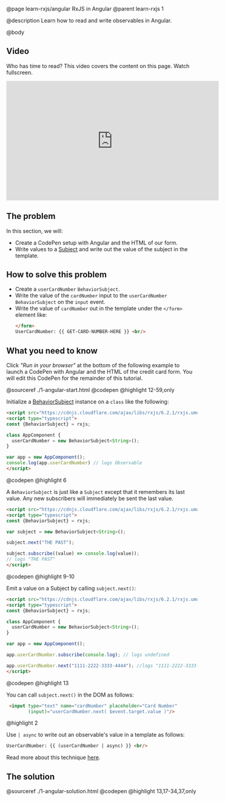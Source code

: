 @page learn-rxjs/angular RxJS in Angular
@parent learn-rxjs 1

@description Learn how to read and write observables in Angular.

@body

## Video

Who has time to read?  This video covers the content on this page. Watch fullscreen.

<iframe width="560" height="315" src="https://www.youtube.com/embed/OAc-n1HK8ng" frameborder="0" allow="accelerometer; autoplay; encrypted-media; gyroscope; picture-in-picture" allowfullscreen></iframe>

## The problem

In this section, we will:

- Create a CodePen setup with Angular and the HTML of our form.
- Write values to a [Subject](https://rxjs-dev.firebaseapp.com/guide/subject)
  and write out the value of the subject in the template.

## How to solve this problem

- Create a `userCardNumber` `BehaviorSubject`.
- Write the value of the `cardNumber` input to the `userCardNumber` `BehaviorSubject` on the `input` event.
- Write the value of `cardNumber` out in the template under the `</form>`
  element like:
  ```html
  </form>
  UserCardNumber: {{ GET-CARD-NUMBER-HERE }} <br/>
  ```

## What you need to know

Click _"Run in your browser"_ at the bottom of the following
example to launch a CodePen with Angular and the HTML of
the credit card form. You will edit this CodePen for the
remainder of this tutorial.


@sourceref ./1-angular-start.html
@codepen
@highlight 12-59,only


Initialize a [BehaviorSubject](https://rxjs-dev.firebaseapp.com/api/index/class/BehaviorSubject) instance on a `class` like the following:

```html
<script src="https://cdnjs.cloudflare.com/ajax/libs/rxjs/6.2.1/rxjs.umd.min.js"></script>
<script type="typescript">
const {BehaviorSubject} = rxjs;

class AppComponent {  
  userCardNumber = new BehaviorSubject<String>();
}

var app = new AppComponent();
console.log(app.userCardNumber) // logs Observable
</script>
```
@codepen
@highlight 6

A `BehaviorSubject` is just like a `Subject` except that it
remembers its last value.  Any new subscribers will immediately
be sent the last value.

```html
<script src="https://cdnjs.cloudflare.com/ajax/libs/rxjs/6.2.1/rxjs.umd.min.js"></script>
<script type="typescript">
const {BehaviorSubject} = rxjs;

var subject = new BehaviorSubject<String>();

subject.next("THE PAST");

subject.subscribe((value) => console.log(value));
// logs "THE PAST"
</script>
```
@codepen
@highlight 9-10


Emit a value on a Subject by calling `subject.next()`:

```html
<script src="https://cdnjs.cloudflare.com/ajax/libs/rxjs/6.2.1/rxjs.umd.min.js"></script>
<script type="typescript">
const {BehaviorSubject} = rxjs;

class AppComponent {  
  userCardNumber = new BehaviorSubject<String>();
}

var app = new AppComponent();

app.userCardNumber.subscribe(console.log); // logs undefined

app.userCardNumber.next("1111-2222-3333-4444"); //logs "1111-2222-3333-4444"
</script>
```
@codepen
@highlight 13

You can call `subject.next()` in the DOM as follows:

```html
 <input type="text" name="cardNumber" placeholder="Card Number"
        (input)="userCardNumber.next( $event.target.value )"/>
```
@highlight 2

Use `| async` to write out an observable's value in a template as follows:

```html
UserCardNumber: {{ (userCardNumber | async) }} <br/>
```

Read more about this technique [here](https://blog.angular-academy.io/angular-reactive-templates/).


## The solution

@sourceref ./1-angular-solution.html
@codepen
@highlight 13,17-34,37,only
